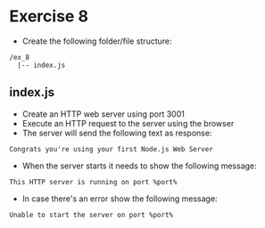 # Exercise 8

* Create the following folder/file structure:
```
/ex_8
  |-- index.js
```

## index.js
* Create an HTTP web server using port 3001
* Execute an HTTP request to the server using the browser
* The server will send the following text as response:
```
Congrats you're using your first Node.js Web Server
```
* When the server starts it needs to show the following message:
```
This HTTP server is running on port %port%
```
* In case there's an error show the following message:
```
Unable to start the server on port %port%
```
